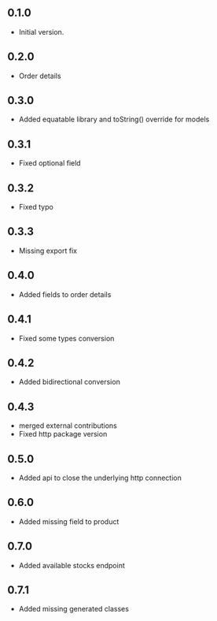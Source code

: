 ## 0.1.0

- Initial version.

## 0.2.0

- Order details

## 0.3.0

- Added equatable library and toString() override for models

## 0.3.1

- Fixed optional field

## 0.3.2

- Fixed typo

## 0.3.3

- Missing export fix

## 0.4.0

- Added fields to order details

## 0.4.1

- Fixed some types conversion

## 0.4.2

- Added bidirectional conversion

## 0.4.3

- merged external contributions
- Fixed http package version

## 0.5.0

- Added api to close the underlying http connection

## 0.6.0

- Added missing field to product

## 0.7.0

- Added available stocks endpoint

## 0.7.1

- Added missing generated classes